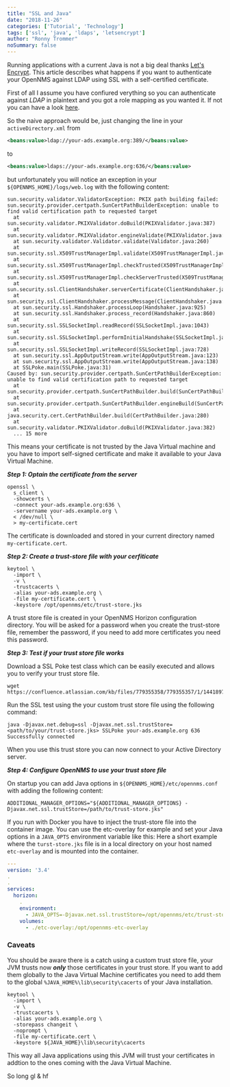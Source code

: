 ```yaml
---
title: "SSL and Java"
date: "2018-11-26"
categories: ['Tutorial', 'Technology']
tags: ['ssl', 'java', 'ldaps', 'letsencrypt']
author: "Ronny Trommer"
noSummary: false
---
```


Running applications with a current Java is not a big deal thanks [Let's Encrypt](https://letsencrypt.org/).
This article describes what happens if you want to authenticate your OpenNMS against LDAP using SSL with a self-certified certificate.

First of all I assume you have confiured verything so you can authenticate against _LDAP_ in plaintext and you got a role mapping as you wanted it.
If not you can have a look [here](https://blog.no42.org/code/horizon-ldap-authentication/).

So the naive approach would be, just changing the line in your `activeDirectory.xml` from

```xml
<beans:value>ldap://your-ads.example.org:389/</beans:value>
```

to 

```xml
<beans:value>ldaps://your-ads.example.org:636/</beans:value>
```

but unfortunately you will notice an exception in your `${OPENNMS_HOME}/logs/web.log` with the following content:

```terminal
sun.security.validator.ValidatorException: PKIX path building failed: sun.security.provider.certpath.SunCertPathBuilderException: unable to find valid certification path to requested target
  at sun.security.validator.PKIXValidator.doBuild(PKIXValidator.java:387)
  at sun.security.validator.PKIXValidator.engineValidate(PKIXValidator.java:292)
  at sun.security.validator.Validator.validate(Validator.java:260)
  at sun.security.ssl.X509TrustManagerImpl.validate(X509TrustManagerImpl.java:324)
  at sun.security.ssl.X509TrustManagerImpl.checkTrusted(X509TrustManagerImpl.java:229)
  at sun.security.ssl.X509TrustManagerImpl.checkServerTrusted(X509TrustManagerImpl.java:124)
  at sun.security.ssl.ClientHandshaker.serverCertificate(ClientHandshaker.java:1351)
  at sun.security.ssl.ClientHandshaker.processMessage(ClientHandshaker.java:156)
  at sun.security.ssl.Handshaker.processLoop(Handshaker.java:925)
  at sun.security.ssl.Handshaker.process_record(Handshaker.java:860)
  at sun.security.ssl.SSLSocketImpl.readRecord(SSLSocketImpl.java:1043)
  at sun.security.ssl.SSLSocketImpl.performInitialHandshake(SSLSocketImpl.java:1343)
  at sun.security.ssl.SSLSocketImpl.writeRecord(SSLSocketImpl.java:728)
  at sun.security.ssl.AppOutputStream.write(AppOutputStream.java:123)
  at sun.security.ssl.AppOutputStream.write(AppOutputStream.java:138)
  at SSLPoke.main(SSLPoke.java:31)
Caused by: sun.security.provider.certpath.SunCertPathBuilderException: unable to find valid certification path to requested target
  at sun.security.provider.certpath.SunCertPathBuilder.build(SunCertPathBuilder.java:145)
  at sun.security.provider.certpath.SunCertPathBuilder.engineBuild(SunCertPathBuilder.java:131)
  at java.security.cert.CertPathBuilder.build(CertPathBuilder.java:280)
  at sun.security.validator.PKIXValidator.doBuild(PKIXValidator.java:382)
  ... 15 more
```

This means your certificate is not trusted by the Java Virtual machine and you have to import self-signed certificate and make it available to your Java Virtual Machine.

***Step 1: Optain the certificate from the server***

```terminal
openssl \
  s_client \
  -showcerts \
  -connect your-ads.example.org:636 \
  -servername your-ads.example.org \
  < /dev/null \
  > my-certificate.cert
```

The certificate is downloaded and stored in your current directory named `my-certificate.cert`.

***Step 2: Create a trust-store file with your cerfiticate***

```terminal
keytool \
  -import \
  -v \
  -trustcacerts \
  -alias your-ads.example.org \
  -file my-certificate.cert \
  -keystore /opt/opennms/etc/trust-store.jks
```

A trust store file is created in your OpenNMS Horizon configuration directory.
You will be asked for a password when you create the trust-store file, remember the password, if you need to add more certificates you need this password.

***Step 3: Test if your trust store file works***

Download a SSL Poke test class which can be easily executed and allows you to verify your trust store file.

```terminal
wget https://confluence.atlassian.com/kb/files/779355358/779355357/1/1441897666313/SSLPoke.class
```

Run the SSL test using the your custom trust store file using the following command:

```terminal
java -Djavax.net.debug=ssl -Djavax.net.ssl.trustStore=<path/to/your/trust-store.jks> SSLPoke your-ads.example.org 636
Successfully connected
```

When you use this trust store you can now connect to your Active Directory server.

***Step 4: Configure OpenNMS to use your trust store file***

On startup you can add Java options in `${OPENNMS_HOME}/etc/opennms.conf` with adding the following content:

```terminal
ADDITIONAL_MANAGER_OPTIONS="${ADDITIONAL_MANAGER_OPTIONS} -Djavax.net.ssl.trustStore=/path/to/trust-store.jks"
```

If you run with Docker you have to inject the trust-store file into the container image.
You can use the etc-overlay for example and set your Java options in a `JAVA_OPTS` environment variable like this:
Here a short example where the `turst-store.jks` file is in a local directory on your host named `etc-overlay` and is mounted into the container.

```yaml
---
version: '3.4'
.
.
services:
  horizon:
    .
    environment:
      - JAVA_OPTS=-Djavax.net.ssl.trustStore=/opt/opennms/etc/trust-store.jks
    volumes:
      - ./etc-overlay:/opt/opennms-etc-overlay
```

### Caveats

You should be aware there is a catch using a custom trust store file, your JVM trusts now ***only*** those certificates in your trust store.
If you want to add them globally to the Java Virtual Machine certificates you need to add them to the global `%JAVA_HOME%\lib\security\cacerts` of your Java installation.

```terminal
keytool \
  -import \
  -v \
  -trustcacerts \
  -alias your-ads.example.org \
  -storepass changeit \
  -noprompt \
  -file my-certificate.cert \
  -keystore ${JAVA_HOME}\lib\security\cacerts
```

This way all Java applications using this JVM will trust your certificates in addtion to the ones coming with the Java Virtual Machine.

So long gl & hf
